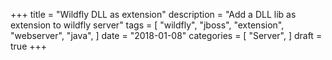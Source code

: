 +++
title = "Wildfly DLL as extension"
description = "Add a DLL lib as extension to wildfly server"
tags = [
    "wildfly",
    "jboss",
    "extension",
    "webserver",
    "java",
]
date = "2018-01-08"
categories = [
    "Server",
]
draft = true
+++

